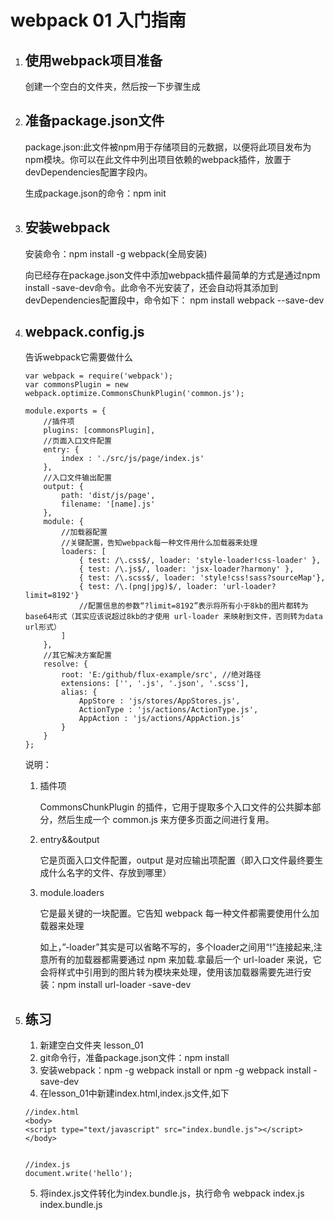 # webpack 01 入门指南
1. ## 使用webpack项目准备

    创建一个空白的文件夹，然后按一下步骤生成
    
2. ## 准备package.json文件
    package.json:此文件被npm用于存储项目的元数据，以便将此项目发布为npm模块。你可以在此文件中列出项目依赖的webpack插件，放置于devDependencies配置字段内。

    生成package.json的命令：npm init
    
3. ## 安装webpack
    安装命令：npm install -g webpack(全局安装)

    向已经存在package.json文件中添加webpack插件最简单的方式是通过npm install -save-dev命令。此命令不光安装了，还会自动将其添加到devDependencies配置段中，命令如下：
    npm install webpack --save-dev

4. ## webpack.config.js

    告诉webpack它需要做什么
    
    ```
    var webpack = require('webpack');
    var commonsPlugin = new webpack.optimize.CommonsChunkPlugin('common.js');
     
    module.exports = {
        //插件项
        plugins: [commonsPlugin],
        //页面入口文件配置
        entry: {
            index : './src/js/page/index.js'
        },
        //入口文件输出配置
        output: {
            path: 'dist/js/page',
            filename: '[name].js'
        },
        module: {
            //加载器配置
            //关键配置，告知webpack每一种文件用什么加载器来处理
            loaders: [
                { test: /\.css$/, loader: 'style-loader!css-loader' },
                { test: /\.js$/, loader: 'jsx-loader?harmony' },
                { test: /\.scss$/, loader: 'style!css!sass?sourceMap'},
                { test: /\.(png|jpg)$/, loader: 'url-loader?limit=8192'}
                //配置信息的参数“?limit=8192”表示将所有小于8kb的图片都转为base64形式（其实应该说超过8kb的才使用 url-loader 来映射到文件，否则转为data url形式）
            ]
        },
        //其它解决方案配置
        resolve: {
            root: 'E:/github/flux-example/src', //绝对路径
            extensions: ['', '.js', '.json', '.scss'],
            alias: {
                AppStore : 'js/stores/AppStores.js',
                ActionType : 'js/actions/ActionType.js',
                AppAction : 'js/actions/AppAction.js'
            }
        }
    };
    ```
    说明：
    1.  插件项
    
        CommonsChunkPlugin 的插件，它用于提取多个入口文件的公共脚本部分，然后生成一个 common.js 来方便多页面之间进行复用。
    
    2. entry&&output
        
        它是页面入口文件配置，output 是对应输出项配置（即入口文件最终要生成什么名字的文件、存放到哪里）
    
    3. module.loaders
    
        它是最关键的一块配置。它告知 webpack 每一种文件都需要使用什么加载器来处理
        
        如上，”-loader”其实是可以省略不写的，多个loader之间用“!”连接起来,注意所有的加载器都需要通过 npm 来加载.拿最后一个 url-loader 来说，它会将样式中引用到的图片转为模块来处理，使用该加载器需要先进行安装：npm install url-loader -save-dev
        
        
5. ## 练习
    1. 新建空白文件夹 lesson_01
    2. git命令行，准备package.json文件：npm install
    3. 安装webpack：npm -g webpack install or npm -g webpack install -save-dev
    4. 在lesson_01中新建index.html,index.js文件,如下
        
    ```
    //index.html
    <body>
    <script type="text/javascript" src="index.bundle.js"></script> 
    </body>
    
    
    //index.js
    document.write('hello');
    ```
    5. 将index.js文件转化为index.bundle.js，执行命令
    webpack index.js  index.bundle.js
